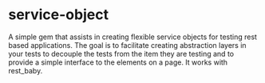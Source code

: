 # service-object
A simple gem that assists in creating flexible service objects for testing rest based applications. The goal is to facilitate creating abstraction layers in your tests to decouple the tests from the item they are testing and to provide a simple interface to the elements on a page. It works with rest_baby.